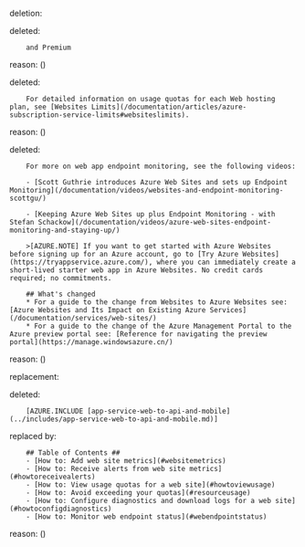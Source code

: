 deletion:

deleted:

		and Premium

reason: ()

deleted:

		For detailed information on usage quotas for each Web hosting plan, see [Websites Limits](/documentation/articles/azure-subscription-service-limits#websiteslimits).

reason: ()

deleted:

		For more on web app endpoint monitoring, see the following videos:
		
		- [Scott Guthrie introduces Azure Web Sites and sets up Endpoint Monitoring](/documentation/videos/websites-and-endpoint-monitoring-scottgu/)
		
		- [Keeping Azure Web Sites up plus Endpoint Monitoring - with Stefan Schackow](/documentation/videos/azure-web-sites-endpoint-monitoring-and-staying-up/)
		
		>[AZURE.NOTE] If you want to get started with Azure Websites before signing up for an Azure account, go to [Try Azure Websites](https://tryappservice.azure.com/), where you can immediately create a short-lived starter web app in Azure Websites. No credit cards required; no commitments.
		
		## What's changed
		* For a guide to the change from Websites to Azure Websites see: [Azure Websites and Its Impact on Existing Azure Services](/documentation/services/web-sites/)
		* For a guide to the change of the Azure Management Portal to the Azure preview portal see: [Reference for navigating the preview portal](https://manage.windowsazure.cn/)

reason: ()

replacement:

deleted:

		[AZURE.INCLUDE [app-service-web-to-api-and-mobile](../includes/app-service-web-to-api-and-mobile.md)]

replaced by:

		## Table of Contents ##
		- [How to: Add web site metrics](#websitemetrics)
		- [How to: Receive alerts from web site metrics](#howtoreceivealerts)
		- [How to: View usage quotas for a web site](#howtoviewusage)
		- [How to: Avoid exceeding your quotas](#resourceusage)
		- [How to: Configure diagnostics and download logs for a web site](#howtoconfigdiagnostics)
		- [How to: Monitor web endpoint status](#webendpointstatus)

reason: ()

